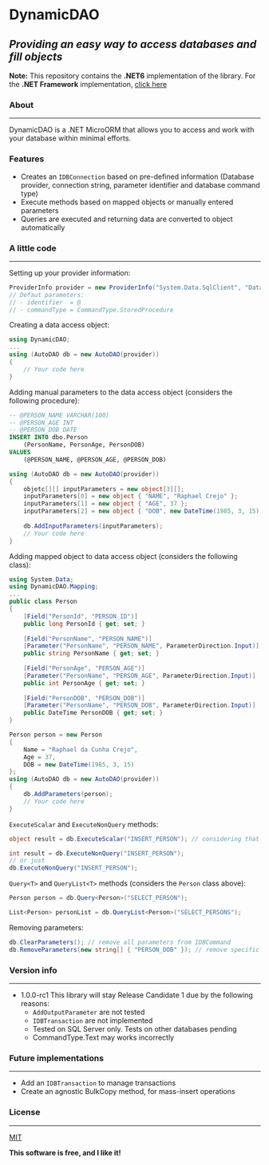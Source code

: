 # DynamicDAO
## _Providing an easy way to access databases and fill objects_

**Note:** This repository contains the **.NET6** implementation of the library. For the **.NET Framework** implementation, [click here][Nfr]

### About
---------
DynamicDAO is a .NET MicroORM that allows you to access and work with your database within minimal efforts.

### Features
- Creates an `IDBConnection` based on pre-defined information (Database provider, connection string, parameter identifier and database command type)
- Execute methods based on mapped objects or manually entered parameters 
- Queries are executed and returning data are converted to object automatically

### A little code
-----------------
Setting up your provider information:

```csharp
ProviderInfo provider = new ProviderInfo("System.Data.SqlClient", "Data Source=.\SQLEXPRESS;Initial Catalog=tempdb;User ID=sa;Password=adm")
// Defaut parameters: 
// - identifier  = @
// - commandType = CommandType.StoredProcedure
```
Creating a data access object:
```csharp
using DynamicDAO;
...
using (AutoDAO db = new AutoDAO(provider))
{
    // Your code here
}
```
Adding manual parameters to the data access object (considers the following procedure):
```sql
-- @PERSON_NAME VARCHAR(100)
-- @PERSON_AGE INT
-- @PERSON_DOB DATE
INSERT INTO dbo.Person
    (PersonName, PersonAge, PersonDOB)
VALUES
    (@PERSON_NAME, @PERSON_AGE, @PERSON_DOB)
```
```csharp
using (AutoDAO db = new AutoDAO(provider))
{
    objetc[][] inputParameters = new object[3][];
    inputParameters[0] = new object { "NAME", "Raphael Crejo" };
    inputParameters[1] = new object { "AGE", 37 };
    inputParameters[2] = new object { "DOB", new DateTime(1985, 3, 15) };
    
    db.AddInputParameters(inputParameters);
    // Your code here
}
```

Adding mapped object to data access object (considers the following class):

```csharp
using System.Data;
using DynamicDAO.Mapping;
...
public class Person
{
    [Field("PersonId", "PERSON_ID")]
    public long PersonId { get; set; }
    
    [Field("PersonName", "PERSON_NAME")]
    [Parameter("PersonName", "PERSON_NAME", ParameterDirection.Input)]
    public string PersonName { get; set; }
    
    [Field("PersonAge", "PERSON_AGE")]
    [Parameter("PersonName", "PERSON_AGE", ParameterDirection.Input)]
    public int PersonAge { get; set; }
    
    [Field("PersonDOB", "PERSON_DOB")]
    [Parameter("PersonName", "PERSON_DOB", ParameterDirection.Input)]
    public DateTime PersonDOB { get; set; }
}
```

```csharp
Person person = new Person
{
    Name = "Raphael da Cunha Crejo",
    Age = 37,
    DOB = new DateTime(1985, 3, 15)
};
using (AutoDAO db = new AutoDAO(provider))
{
    db.AddParameters(person);
    // Your code here
}
```

`ExecuteScalar` and `ExecuteNonQuery` methods:

```csharp
object result = db.ExecuteScalar("INSERT_PERSON"); // considering that your stored procedure returns the Person ID
```
```csharp
int result = db.ExecuteNonQuery("INSERT_PERSON");
// or just
db.ExecuteNonQuery("INSERT_PERSON");
```

`Query<T>` and `QueryList<T>` methods (considers the `Person` class above):

```csharp
Person person = db.Query<Person>("SELECT_PERSON");
```

```csharp
List<Person> personList = db.QueryList<Person>("SELECT_PERSONS");
```

Removing parameters:

```csharp
db.ClearParameters(); // remove all parameters from IDBCommand
db.RemoveParameters(new string[] { "PERSON_DOB" }); // remove specific parameter from IDBCommand
```

### Version info
----------------
* 1.0.0-rc1
This library will stay Release Candidate 1 due by the following reasons:
    * `AddOutputParameter` are not tested
    * `IDBTransaction` are not implemented
    * Tested on SQL Server only. Tests on other databases pending 
    * CommandType.Text may works incorrectly

### Future implementations
--------------------------
* Add an `IDBTransaction` to manage transactions
* Create an agnostic BulkCopy method, for mass-insert operations

### License
-----------
[MIT][Lic]

**This software is free, and I like it!**

[//]: #
[NFr]: <https://github.com/raphaelcrejo/DynamicDAO>
[Lic]: <https://github.com/raphaelcrejo/DynamicDAO6/blob/main/LICENSE>
